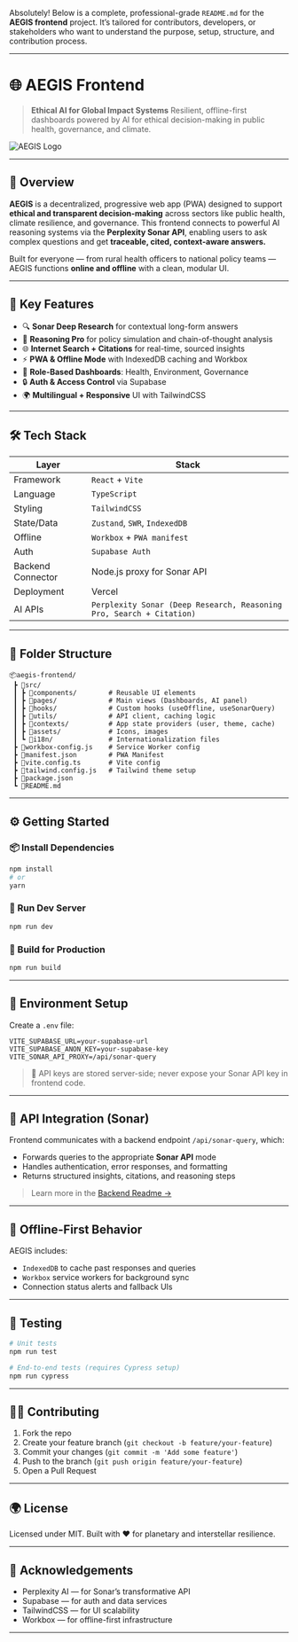 Absolutely! Below is a complete, professional-grade `README.md` for the **AEGIS frontend** project. It’s tailored for contributors, developers, or stakeholders who want to understand the purpose, setup, structure, and contribution process.

---

# 🌐 AEGIS Frontend

> **Ethical AI for Global Impact Systems**
> Resilient, offline-first dashboards powered by AI for ethical decision-making in public health, governance, and climate.

![AEGIS Logo](https://r2.gptseek.com/pin_review_scholar.png)

---

## 🚀 Overview

**AEGIS** is a decentralized, progressive web app (PWA) designed to support **ethical and transparent decision-making** across sectors like public health, climate resilience, and governance. This frontend connects to powerful AI reasoning systems via the **Perplexity Sonar API**, enabling users to ask complex questions and get **traceable, cited, context-aware answers.**

Built for everyone — from rural health officers to national policy teams — AEGIS functions **online and offline** with a clean, modular UI.

---

## 🧩 Key Features

* 🔍 **Sonar Deep Research** for contextual long-form answers
* 🧠 **Reasoning Pro** for policy simulation and chain-of-thought analysis
* 🌐 **Internet Search + Citations** for real-time, sourced insights
* ⚡ **PWA & Offline Mode** with IndexedDB caching and Workbox
* 🧭 **Role-Based Dashboards**: Health, Environment, Governance
* 🔒 **Auth & Access Control** via Supabase
* 🌍 **Multilingual + Responsive** UI with TailwindCSS

---

## 🛠️ Tech Stack

| Layer             | Stack                                                                |
| ----------------- | -------------------------------------------------------------------- |
| Framework         | `React` + `Vite`                                                     |
| Language          | `TypeScript`                                                         |
| Styling           | `TailwindCSS`                                                        |
| State/Data        | `Zustand`, `SWR`, `IndexedDB`                                        |
| Offline           | `Workbox` + `PWA manifest`                                           |
| Auth              | `Supabase Auth`                                                      |
| Backend Connector | Node.js proxy for Sonar API                                          |
| Deployment        | Vercel                                                               |
| AI APIs           | `Perplexity Sonar (Deep Research, Reasoning Pro, Search + Citation)` |

---

## 📁 Folder Structure

```
📦aegis-frontend/
 ┣ 📂src/
 ┃ ┣ 📂components/        # Reusable UI elements
 ┃ ┣ 📂pages/             # Main views (Dashboards, AI panel)
 ┃ ┣ 📂hooks/             # Custom hooks (useOffline, useSonarQuery)
 ┃ ┣ 📂utils/             # API client, caching logic
 ┃ ┣ 📂contexts/          # App state providers (user, theme, cache)
 ┃ ┣ 📂assets/            # Icons, images
 ┃ ┗ 📂i18n/              # Internationalization files
 ┣ 📄workbox-config.js    # Service Worker config
 ┣ 📄manifest.json        # PWA Manifest
 ┣ 📄vite.config.ts       # Vite config
 ┣ 📄tailwind.config.js   # Tailwind theme setup
 ┣ 📄package.json
 ┗ 📄README.md
```

---

## ⚙️ Getting Started

### 📦 Install Dependencies

```bash
npm install
# or
yarn
```

### 🧪 Run Dev Server

```bash
npm run dev
```

### 🛫 Build for Production

```bash
npm run build
```

---

## 🔐 Environment Setup

Create a `.env` file:

```env
VITE_SUPABASE_URL=your-supabase-url
VITE_SUPABASE_ANON_KEY=your-supabase-key
VITE_SONAR_API_PROXY=/api/sonar-query
```

> 🔐 API keys are stored server-side; never expose your Sonar API key in frontend code.

---

## 🧠 API Integration (Sonar)

Frontend communicates with a backend endpoint `/api/sonar-query`, which:

* Forwards queries to the appropriate **Sonar API** mode
* Handles authentication, error responses, and formatting
* Returns structured insights, citations, and reasoning steps

> Learn more in the [Backend Readme →](../backend/README.md)

---

## 📴 Offline-First Behavior

AEGIS includes:

* `IndexedDB` to cache past responses and queries
* `Workbox` service workers for background sync
* Connection status alerts and fallback UIs

---

## 🧪 Testing

```bash
# Unit tests
npm run test

# End-to-end tests (requires Cypress setup)
npm run cypress
```

---

## 🧑‍💻 Contributing

1. Fork the repo
2. Create your feature branch (`git checkout -b feature/your-feature`)
3. Commit your changes (`git commit -m 'Add some feature'`)
4. Push to the branch (`git push origin feature/your-feature`)
5. Open a Pull Request

---

## 🌍 License

Licensed under MIT.
Built with ❤️ for planetary and interstellar resilience.

---

## 🤝 Acknowledgements

* Perplexity AI — for Sonar’s transformative API
* Supabase — for auth and data services
* TailwindCSS — for UI scalability
* Workbox — for offline-first infrastructure

---
